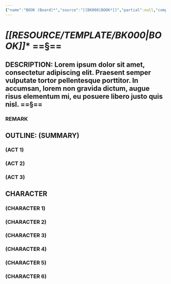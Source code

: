```yaml
---
{"name":"BOOK (Board)*","source":"[[BK000|BOOK*]]","partial":null,"complete":null,"mindmap-plugin":"basic","tags":["-book","-bookboard"],"dg-publish":true,"aliases":"BK000_B","permalink":"/resource/template/bk-000-b/","dgPassFrontmatter":true}
---
```



# **[[RESOURCE/TEMPLATE/BK000\|BOOK*]]** ==§==

## **DESCRIPTION**: Lorem ipsum dolor sit amet, consectetur adipiscing elit. Praesent semper vulputate tortor pellentesque porttitor. In accumsan, lorem non gravida dictum, augue risus elementum mi, eu posuere libero justo quis nisl. ==§==

### **REMARK**

## **OUTLINE**: (SUMMARY)

### (ACT 1)

### (ACT 2)

### (ACT 3)

## **CHARACTER**

### (CHARACTER 1)

### (CHARACTER 2)

### (CHARACTER 3)

### (CHARACTER 4)

### (CHARACTER 5)

### (CHARACTER 6)